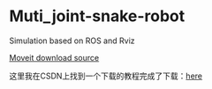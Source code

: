 # Muti_joint-snake-robot
Simulation based on ROS and Rviz

[Moveit download source](https://moveit.ros.org/install/source/)

这里我在CSDN上找到一个下载的教程完成了下载：[here](https://blog.csdn.net/qq_38156743/article/details/124131919)
